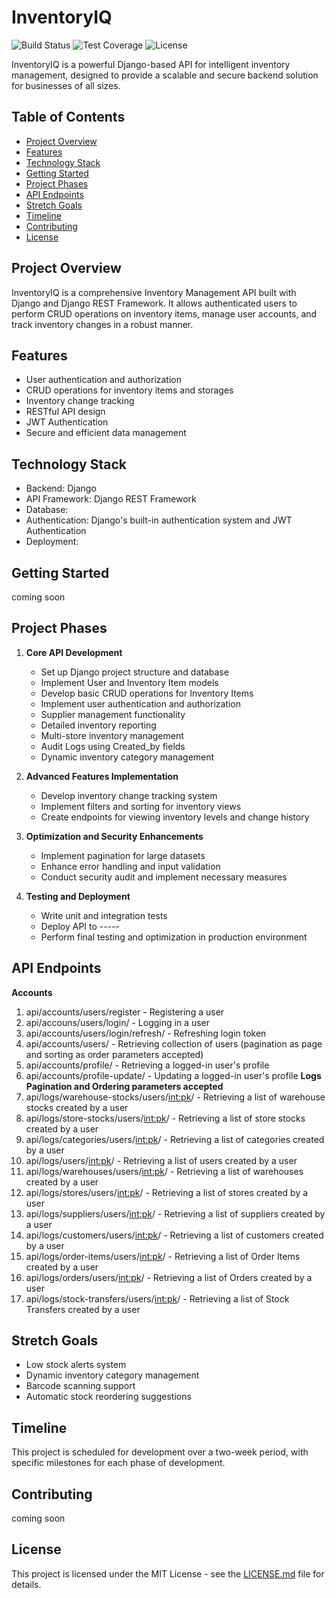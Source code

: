 # InventoryIQ

![Build Status](https://img.shields.io/badge/build-passing-brightgreen)
![Test Coverage](https://img.shields.io/badge/coverage-85%25-yellowgreen)
![License](https://img.shields.io/badge/license-MIT-blue)

InventoryIQ is a powerful Django-based API for intelligent inventory management, designed to provide a scalable and secure backend solution for businesses of all sizes.

## Table of Contents
- [Project Overview](#project-overview)
- [Features](#features)
- [Technology Stack](#technology-stack)
- [Getting Started](#getting-started)
- [Project Phases](#project-phases)
- [API Endpoints](#api-endpoints)
- [Stretch Goals](#stretch-goals)
- [Timeline](#timeline)
- [Contributing](#contributing)
- [License](#license)

## Project Overview

InventoryIQ is a comprehensive Inventory Management API built with Django and Django REST Framework. It allows authenticated users to perform CRUD operations on inventory items, manage user accounts, and track inventory changes in a robust manner.

## Features

- User authentication and authorization
- CRUD operations for inventory items and storages
- Inventory change tracking
- RESTful API design
- JWT Authentication
- Secure and efficient data management

## Technology Stack

- Backend: Django
- API Framework: Django REST Framework
- Database: 
- Authentication: Django's built-in authentication system and JWT Authentication
- Deployment: 

## Getting Started

coming soon
## Project Phases

1. **Core API Development**
   - Set up Django project structure and database
   - Implement User and Inventory Item models
   - Develop basic CRUD operations for Inventory Items
   - Implement user authentication and authorization
   - Supplier management functionality
   - Detailed inventory reporting
   - Multi-store inventory management
   - Audit Logs using Created_by fields 
   - Dynamic inventory category management


2. **Advanced Features Implementation**
   - Develop inventory change tracking system
   - Implement filters and sorting for inventory views
   - Create endpoints for viewing inventory levels and change history

3. **Optimization and Security Enhancements**
   - Implement pagination for large datasets
   - Enhance error handling and input validation
   - Conduct security audit and implement necessary measures

4. **Testing and Deployment**
   - Write unit and integration tests
   - Deploy API to -----
   - Perform final testing and optimization in production environment

## API Endpoints
**Accounts**
   1. api/accounts/users/register  - Registering a user
   2. api/accouns/users/login/  - Logging in a user
   3. api/accounts/users/login/refresh/  - Refreshing login token
   4. api/accounts/users/  - Retrieving collection of users (pagination as page and sorting as order parameters accepted)
   5. api/accounts/profile/  - Retrieving a logged-in user's profile 
   6. api/accounts/profile-update/  - Updating a logged-in user's profile
**Logs** __Pagination and Ordering parameters accepted__
   7. api/logs/warehouse-stocks/users/<int:pk>/ - Retrieving a list of warehouse stocks created by a user 
   8. api/logs/store-stocks/users/<int:pk>/  - Retrieving a list of store stocks created by a user 
   9. api/logs/categories/users/<int:pk>/  - Retrieving a list of categories created by a user 
  10. api/logs/users/<int:pk>/  - Retrieving a list of users created by a user 
  11. api/logs/warehouses/users/<int:pk>/  - Retrieving a list of warehouses created by a user 
  12. api/logs/stores/users/<int:pk>/  - Retrieving a list of stores created by a user
  13. api/logs/suppliers/users/<int:pk>/  - Retrieving a list of suppliers created by a user
  14. api/logs/customers/users/<int:pk>/  - Retrieving a list of customers created by a user
  15. api/logs/order-items/users/<int:pk>/  - Retrieving a list of Order Items created by a user
  16. api/logs/orders/users/<int:pk>/  - Retrieving a list of Orders created by a user
  17. api/logs/stock-transfers/users/<int:pk>/  - Retrieving a list of Stock Transfers created by a user
  
## Stretch Goals

- Low stock alerts system 
- Dynamic inventory category management
- Barcode scanning support
- Automatic stock reordering suggestions


## Timeline

This project is scheduled for development over a two-week period, with specific milestones for each phase of development.

## Contributing

coming soon
## License

This project is licensed under the MIT License - see the [LICENSE.md](LICENSE.md) file for details.
